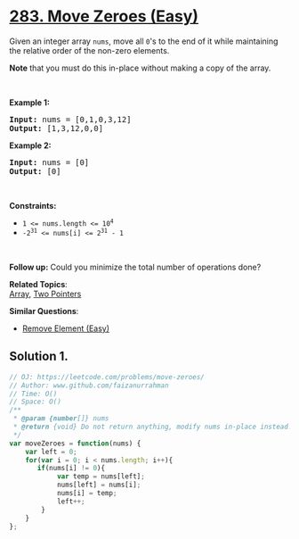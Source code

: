 # [283. Move Zeroes (Easy)](https://leetcode.com/problems/move-zeroes/)

<p>Given an integer array <code>nums</code>, move all <code>0</code>'s to the end of it while maintaining the relative order of the non-zero elements.</p>

<p><strong>Note</strong> that you must do this in-place without making a copy of the array.</p>

<p>&nbsp;</p>
<p><strong>Example 1:</strong></p>
<pre><strong>Input:</strong> nums = [0,1,0,3,12]
<strong>Output:</strong> [1,3,12,0,0]
</pre><p><strong>Example 2:</strong></p>
<pre><strong>Input:</strong> nums = [0]
<strong>Output:</strong> [0]
</pre>
<p>&nbsp;</p>
<p><strong>Constraints:</strong></p>

<ul>
	<li><code>1 &lt;= nums.length &lt;= 10<sup>4</sup></code></li>
	<li><code>-2<sup>31</sup> &lt;= nums[i] &lt;= 2<sup>31</sup> - 1</code></li>
</ul>

<p>&nbsp;</p>
<strong>Follow up:</strong> Could you minimize the total number of operations done?

**Related Topics**:  
[Array](https://leetcode.com/tag/array/), [Two Pointers](https://leetcode.com/tag/two-pointers/)

**Similar Questions**:
* [Remove Element (Easy)](https://leetcode.com/problems/remove-element/)

## Solution 1.

```js
// OJ: https://leetcode.com/problems/move-zeroes/
// Author: www.github.com/faizanurrahman
// Time: O()
// Space: O()
/**
 * @param {number[]} nums
 * @return {void} Do not return anything, modify nums in-place instead.
 */
var moveZeroes = function(nums) {
    var left = 0; 
    for(var i = 0; i < nums.length; i++){
       if(nums[i] != 0){
            var temp = nums[left];
            nums[left] = nums[i];
            nums[i] = temp;
            left++;
        }
    }
};

```